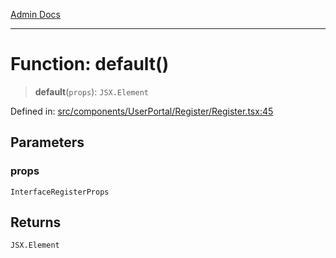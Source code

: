 [Admin Docs](/)

***

# Function: default()

> **default**(`props`): `JSX.Element`

Defined in: [src/components/UserPortal/Register/Register.tsx:45](https://github.com/PalisadoesFoundation/talawa-admin/blob/main/src/components/UserPortal/Register/Register.tsx#L45)

## Parameters

### props

`InterfaceRegisterProps`

## Returns

`JSX.Element`
